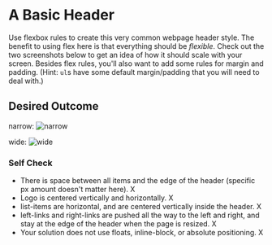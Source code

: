 # A Basic Header

Use flexbox rules to create this very common webpage header style. The benefit to using flex here is that everything should be _flexible_. Check out the two screenshots below to get an idea of how it should scale with your screen. Besides flex rules, you'll also want to add some rules for margin and padding. (Hint: `ul`s have some default margin/padding that you will need to deal with.)

## Desired Outcome

narrow:
![narrow](./desired-outcome-narrow.png)

wide:
![wide](./desired-outcome-wide.png)

### Self Check

- There is space between all items and the edge of the header (specific px amount doesn't matter here). X
- Logo is centered vertically and horizontally. X
- list-items are horizontal, and are centered vertically inside the header. X
- left-links and right-links are pushed all the way to the left and right, and stay at the edge of the header when the page is resized. X
- Your solution does not use floats, inline-block, or absolute positioning. X
